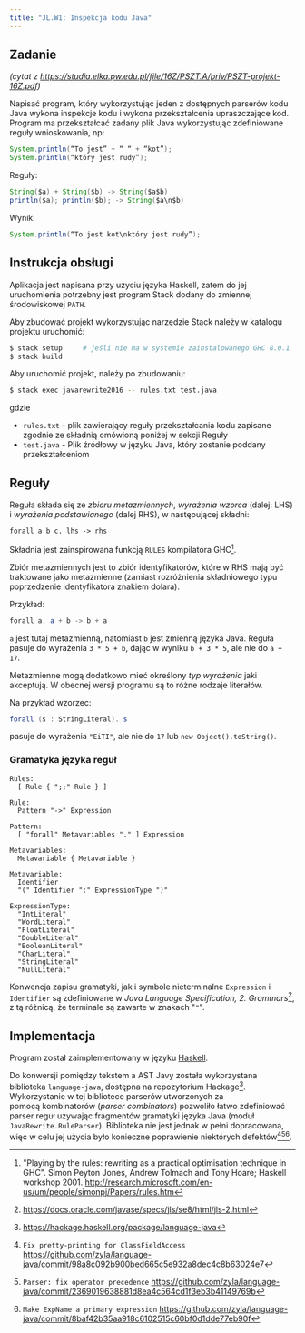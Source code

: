 ```yaml
---
title: "JL.W1: Inspekcja kodu Java"
---
```


## Zadanie

_(cytat z <https://studia.elka.pw.edu.pl/file/16Z/PSZT.A/priv/PSZT-projekt-16Z.pdf>)_

Napisać program, który wykorzystując jeden z dostępnych parserów kodu Java
wykona inspekcje kodu i wykona przekształcenia upraszczające kod. Program ma
przekształcać zadany plik Java wykorzystując zdefiniowane reguły wnioskowania,
np:

```java
System.println(“To jest” + “ “ + “kot”);
System.println(“który jest rudy”);
```

Reguły:

```java
String($a) + String($b) -> String($a$b)
println($a); println($b); -> String($a\n$b)
```

Wynik:

```java
System.println(“To jest kot\nktóry jest rudy”);
```

## Instrukcja obsługi

Aplikacja jest napisana przy użyciu języka Haskell, zatem do jej uruchomienia
potrzebny jest program Stack dodany do zmiennej środowiskowej `PATH`.

Aby zbudować projekt wykorzystując narzędzie Stack należy w katalogu projektu
uruchomić:
```bash
$ stack setup     # jeśli nie ma w systemie zainstalowanego GHC 8.0.1
$ stack build
```
Aby uruchomić projekt, należy po zbudowaniu:

```bash
$ stack exec javarewrite2016 -- rules.txt test.java

```
gdzie

- `rules.txt` - plik zawierający reguły przekształcania kodu zapisane zgodnie
  ze składnią omówioną poniżej w sekcji Reguły  
- `test.java` - Plik źródłowy w języku Java, który zostanie poddany przekształceniom

## Reguły

Reguła składa się ze _zbioru metazmiennych_, _wyrażenia wzorca_ (dalej: LHS) i _wyrażenia
podstawianego_ (dalej RHS), w następującej składni:

```
forall a b c. lhs -> rhs
```

Składnia jest zainspirowana funkcją `RULES` kompilatora GHC[^ghc-rules].

Zbiór metazmiennych jest to zbiór identyfikatorów, które w RHS mają być
traktowane jako metazmienne (zamiast rozróżnienia składniowego typu poprzedzenie
identyfikatora znakiem dolara).

Przykład:

```java
forall a. a + b -> b + a
```

`a` jest tutaj metazmienną, natomiast `b` jest zmienną języka Java. Reguła
pasuje do wyrażenia `3 * 5 + b`, dając w wyniku `b + 3 * 5`, ale nie do
`a + 17`.

Metazmienne mogą dodatkowo mieć określony _typ wyrażenia_ jaki akceptują. W
obecnej wersji programu są to różne rodzaje literałów.

Na przykład wzorzec:

```java
forall (s : StringLiteral). s
```

pasuje do wyrażenia `"EiTI"`, ale nie do `17` lub `new Object().toString()`.

[^ghc-rules]: "Playing by the rules: rewriting as a practical optimisation
  technique in GHC". Simon Peyton Jones, Andrew Tolmach and Tony Hoare; Haskell
  workshop 2001.
  <http://research.microsoft.com/en-us/um/people/simonpj/Papers/rules.htm>

### Gramatyka języka reguł

```
Rules:
  [ Rule { ";;" Rule } ]

Rule:
  Pattern "->" Expression

Pattern:
  [ "forall" Metavariables "." ] Expression

Metavariables:
  Metavariable { Metavariable }

Metavariable:
  Identifier
  "(" Identifier ":" ExpressionType ")"

ExpressionType:
  "IntLiteral"
  "WordLiteral"
  "FloatLiteral"
  "DoubleLiteral"
  "BooleanLiteral"
  "CharLiteral"
  "StringLiteral"
  "NullLiteral"
```

Konwencja zapisu gramatyki, jak i symbole nieterminalne `Expression` i `Identifier`
są zdefiniowane w _Java Language Specification, 2. Grammars_[^jls-grammars], z
tą różnicą, że terminale są zawarte w znakach "`"`".

[^jls-grammars]: <https://docs.oracle.com/javase/specs/jls/se8/html/jls-2.html>

## Implementacja

Program został zaimplementowany w języku [Haskell][].

Do konwersji pomiędzy tekstem a AST Javy została wykorzystana biblioteka
`language-java`, dostępna na repozytorium Hackage[^language-java]. Wykorzystanie w tej
bibliotece parserów utworzonych za pomocą kombinatorów (_parser combinators_)
pozwoliło łatwo zdefiniować parser reguł używając fragmentów gramatyki języka
Java (moduł `JavaRewrite.RuleParser`). Biblioteka nie jest jednak w pełni
dopracowana, więc w celu jej użycia było konieczne poprawienie niektórych
defektów[^bug-ClassFieldAccess][^bug-precedence][^bug-QualInstanceCreation].

[haskell]: https://www.haskell.org/

[^language-java]: <https://hackage.haskell.org/package/language-java>

[^bug-ClassFieldAccess]: `Fix pretty-printing for ClassFieldAccess`
  <https://github.com/zyla/language-java/commit/98a8c092b900bed665c5e932a8dec4c8b63024e7>
[^bug-precedence]: `Parser: fix operator precedence`
  <https://github.com/zyla/language-java/commit/2369019638881d8ea4c564cd1f3eb3b41149769b>
[^bug-QualInstanceCreation]: `Make ExpName a primary expression`
  <https://github.com/zyla/language-java/commit/8baf42b35aa918c6102515c60bf0d1dde77eb90f>
